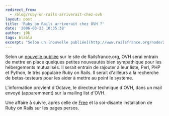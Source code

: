 ```yaml
---
redirect_from:
  - /blog/ruby-on-rails-arriverait-chez-ovh
layout: post
title: 'Ruby on Rails arriverait chez OVH ?'
date: '2006-03-23 10:35:38'
author: j0k
tags: blabla
excerpt: "Selon un [nouvelle publiée](http://www.railsfrance.org/node/221) sur le site de Railsfrance.org, OVH serai entrain de mettre en place quelques petites nouveautés bien sympathique pour les hébergements mutualisés.     \nIl serait entrain de rajouter à leur liste, Perl, PHP et Python, le très populaire Ruby on Rails. Il serait d'ailleurs à la recherche de      …"
---
```


Selon un [nouvelle publiée](http://www.railsfrance.org/node/221) sur le site de Railsfrance.org, OVH serai entrain de mettre en place quelques petites nouveautés bien sympathique pour les hébergements mutualisés.
Il serait entrain de rajouter à leur liste, Perl, PHP et Python, le très populaire Ruby on Rails. Il serait d'ailleurs à la recherche de betas-testeurs pour les aider à mettre au point le système.

L'information provient d'Octave, le directeur technique d'OVH, dans un mail envoyé (apparemment) sur la mailing list d'OVH.

Une affaire à suivre, après celle de [Free](http://www.j0k3r.net/news-du-nouveau-pour-les-pages-persos-de-free-1093.html) et la soi-disante installation de Ruby on Rails sur les pages persos.
